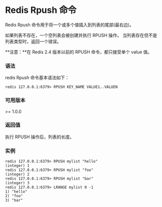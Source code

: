 # Redis Rpush 命令

Redis Rpush 命令用于将一个或多个值插入到列表的尾部(最右边)。

如果列表不存在，一个空列表会被创建并执行 RPUSH 操作。 当列表存在但不是列表类型时，返回一个错误。

**注意：**在 Redis 2.4 版本以前的 RPUSH 命令，都只接受单个 value 值。

### 语法

redis Rpush 命令基本语法如下：

```
redis 127.0.0.1:6379> RPUSH KEY_NAME VALUE1..VALUEN
```

### 可用版本

\>= 1.0.0

### 返回值

执行 RPUSH 操作后，列表的长度。

### 实例

```
redis 127.0.0.1:6379> RPUSH mylist "hello"
(integer) 1
redis 127.0.0.1:6379> RPUSH mylist "foo"
(integer) 2
redis 127.0.0.1:6379> RPUSH mylist "bar"
(integer) 3
redis 127.0.0.1:6379> LRANGE mylist 0 -1
1) "hello"
2) "foo"
3) "bar"
```